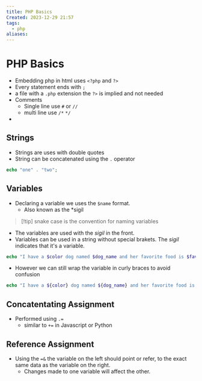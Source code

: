 ```yaml
---
title: PHP Basics
Created: 2023-12-29 21:57
tags:
  - php
aliases:
---
```

# PHP Basics
- Embedding php in html uses `<?php` and `?>`
- Every statement ends with `;`
- a file with a `.php` extension the `?>` is implied and not needed
- Comments
	- Single line use `#` or `//`
	- multi line use `/*` `*/`
- 

## Strings
- Strings are uses with double quotes
- String can be concatenated using the `.` operator

```Php
echo "one" . "two";
```


## Variables
- Declaring a variable we uses the `$name` format.
	- Also known as the *sigil
>[!tip] snake case is the convention for naming variables
- The variables are used with the *sigil* in the front.
- Variables can be used in a string without special brakets. The *sigil* indicates that it's a variable.

```Php
echo "I have a $color dog named $dog_name and her favorite food is $favorite_food"
```

- However we can still wrap the variable in curly braces to avoid confusion

```php
echo "I have a ${color} dog named ${dog_name} and her favorite food is ${favorite_food}"
```

## Concatentating Assignment
- Performed using `.=`
	- similar to `+=` in Javascript or Python

## Reference Assignment
- Using the `=&` the variable on the left should point or refer, to the exact same data as the variable on the right.
	- Changes made to one variable will affect the other.